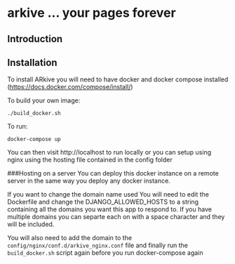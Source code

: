 # arkive ... your pages forever

## Introduction

## Installation
To install ARkive you will need to have docker and docker compose installed (https://docs.docker.com/compose/install/)

To build your own image:

```buildoutcfg
./build_docker.sh
```

To run:

```buildoutcfg
docker-compose up
```

You can then visit http://localhost to run locally or you can setup using nginx using the hosting file contained in the config folder

###Hosting on a server
You can deploy this docker instance on a remote server in the same way you deploy any docker instance.

If you want to change the domain name used You will need to edit the Dockerfile and change the DJANGO_ALLOWED_HOSTS to a string containing all the domains you want this app to respond to. If you have multiple domains you can separte each on with a space character and they will be included.

You will also need to add the domain to the ```config/nginx/conf.d/arkive_nginx.conf``` file and finally run the ```build_docker.sh``` script again before you run docker-compose again
